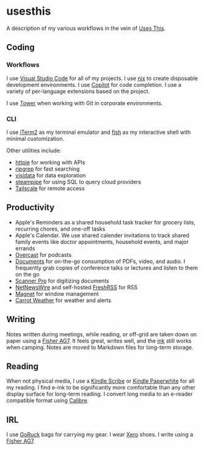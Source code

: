 # usesthis

A description of my various workflows in the vein of [Uses This](https://usesthis.com).

## Coding

### Workflows

I use [Visual Studio Code](https://code.visualstudio.com) for all of my projects. I use [nix](https://nixos.org/) to create disposable development environments. I use [Copilot](https://github.com/features/copilot) for code completion. I use a variety of per-language extensions based on the project.

I use [Tower](https://www.git-tower.com/mac) when working with Git in corporate environments.

### CLI

I use [iTerm2](https://iterm2.com) as my terminal emulator and [fish](https://fishshell.com) as my interactive shell with minimal customization. 

Other utilities include:

* [httpie](https://httpie.io/) for working with APIs
* [ripgrep](https://github.com/BurntSushi/ripgrep) for fast searching
* [visidata](https://www.visidata.org/) for data exploration
* [steampipe](https://steampipe.io/) for using SQL to query cloud providers
* [Tailscale](https://tailscale.com/) for remote access

## Productivity

* Apple's Reminders as a shared household task tracker for grocery lists, recurring chores, and one-off tasks
* Apple's Calendar. We use shared calender invitations to track shared family events like doctor appointments, household events, and major errands
* [Overcast](https://overcast.fm/) for podcasts
* [Documents](https://readdle.com/documents) for on-the-go consumption of PDFs, video, and audio. I frequently grab copies of conference talks or lectures and listen to them on the go
* [Scanner Pro](https://readdle.com/scannerpro) for digitizing documents
* [NetNewsWire](https://netnewswire.com/) and self-hosted [FreshRSS](https://www.freshrss.org/) for RSS
* [Magnet](https://magnet.crowdcafe.com) for window management
* [Carrot Weather](https://www.meetcarrot.com/weather/) for weather and alerts

## Writing

Notes written during meetings, while reading, or off-grid are taken down on paper using a [Fisher AG7](https://www.spacepen.com/originalastronautspacepen.aspx). It feels great, writes well, and the [ink](https://www.spacepen.com/cartridge-2.aspx) still works when camping. Notes are moved to Markdown files for long-term storage.

## Reading

When not physical media, I use a [Kindle Scribe](https://www.amazon.com/Amazon-Kindle-Scribe/dp/B0CZ9VFQ2P?th=1) or [Kindle Paperwhite](https://www.amazon.com/All-new-Amazon-Kindle-Paperwhite-glare-free/dp/B0CFPJYX7P) for all my reading. I find e-ink to be significantly more comfortable than any other display surface for long-term reading. I convert long media to an e-reader compatible format using [Calibre](https://calibre-ebook.com).

## IRL

I use [GoRuck](https://www.goruck.com/) bags for carrying my gear. I wear [Xero](https://xeroshoes.com/) shoes. I write using a [Fisher AG7](https://www.spacepen.com/shop-space-pens/style/astronaut-series/ag7-original-astronaut-space-pen).
